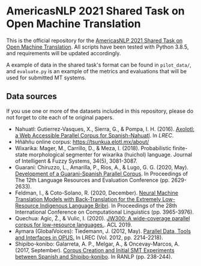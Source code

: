 # AmericasNLP 2021 Shared Task on Open Machine Translation

This is the official repository for the [AmericasNLP 2021 Shared Task on Open Machine Translation](http://turing.iimas.unam.mx/americasnlp/st.html). All scripts have been tested with Python 3.8.5, and requirements will be updated accordingly.

A example of data in the shared task's format can be found in ```pilot_data/```, and ```evaluate.py``` is an example of the metrics and evaluations that will be used for submitted MT systems.

## Data sources

If you use one or more of the datasets included in this repository, please do not forget to cite each of te original papers.
 
 - Nahuatl: Gutierrez-Vasques, X., Sierra, G., & Pompa, I. H. (2016). [Axolotl: a Web Accessible Parallel Corpus for Spanish-Nahuatl](http://www.lrec-conf.org/proceedings/lrec2016/pdf/1068_Paper.pdf). In _LREC_.
 - Hñähñu online corpus: https://tsunkua.elotl.mx/about/
 - Wixarika: Mager, M., Carrillo, D., & Meza, I. (2018). Probabilistic finite-state morphological segmenter for wixarika (huichol) language. Journal of Intelligent & Fuzzy Systems, 34(5), 3081-3087.
 - Guaraní: Chiruzzo, L., Amarilla, P., Ríos, A., & Lugo, G. G. (2020, May). [Development of a Guarani-Spanish Parallel Corpus](https://www.aclweb.org/anthology/2020.lrec-1.320/). In Proceedings of The 12th Language Resources and Evaluation Conference (pp. 2629-2633).
 - Feldman, I., & Coto-Solano, R. (2020, December). [Neural Machine Translation Models with Back-Translation for the Extremely Low-Resource Indigenous Language Bribri](https://www.aclweb.org/anthology/2020.coling-main.351.pdf). In Proceedings of the 28th International Conference on Computational Linguistics (pp. 3965-3976).
 - Quechua: Agic, Ž., & Vulic, I. (2020). [JW300: A wide-coverage parallel corpus for low-resource languages.](https://www.aclweb.org/anthology/P19-1310.pdf). ACL 2019.
 - Aymara (GlobalVoices): Tiedemann, J. (2012, May). [Parallel Data, Tools and Interfaces in OPUS.](http://www.lrec-conf.org/proceedings/lrec2012/pdf/463_Paper.pdf) In LREC (Vol. 2012, pp. 2214-2218).
 - Shipibo-konibo: Galarreta, A. P., Melgar, A., & Oncevay-Marcos, A. (2017, September). [Corpus Creation and Initial SMT Experiments between Spanish and Shipibo-konibo](https://www.aclweb.org/anthology/R17-1033/). In RANLP (pp. 238-244).
